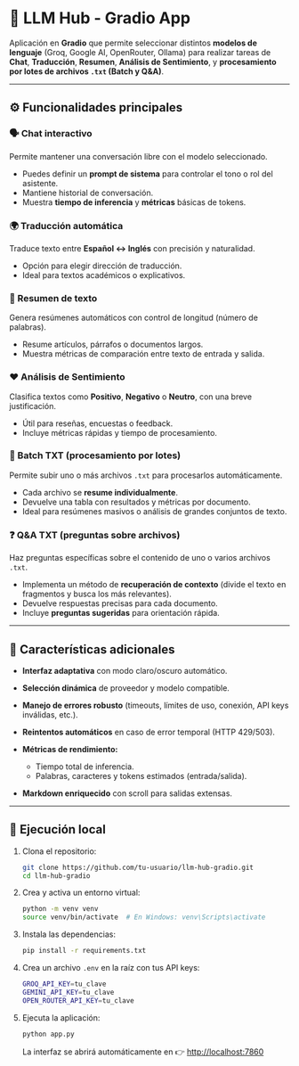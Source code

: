 # 🧠 LLM Hub - Gradio App

Aplicación en **Gradio** que permite seleccionar distintos **modelos de lenguaje**
(Groq, Google AI, OpenRouter, Ollama) para realizar tareas de **Chat**,
**Traducción**, **Resumen**, **Análisis de Sentimiento**, y **procesamiento por lotes de archivos `.txt` (Batch y Q&A)**.

---

## ⚙️ Funcionalidades principales

### 🗣️ Chat interactivo

Permite mantener una conversación libre con el modelo seleccionado.

* Puedes definir un **prompt de sistema** para controlar el tono o rol del asistente.
* Mantiene historial de conversación.
* Muestra **tiempo de inferencia** y **métricas** básicas de tokens.

### 🌍 Traducción automática

Traduce texto entre **Español ↔ Inglés** con precisión y naturalidad.

* Opción para elegir dirección de traducción.
* Ideal para textos académicos o explicativos.

### 🧾 Resumen de texto

Genera resúmenes automáticos con control de longitud (número de palabras).

* Resume artículos, párrafos o documentos largos.
* Muestra métricas de comparación entre texto de entrada y salida.

### ❤️ Análisis de Sentimiento

Clasifica textos como **Positivo**, **Negativo** o **Neutro**, con una breve justificación.

* Útil para reseñas, encuestas o feedback.
* Incluye métricas rápidas y tiempo de procesamiento.

### 📂 Batch TXT (procesamiento por lotes)

Permite subir uno o más archivos `.txt` para procesarlos automáticamente.

* Cada archivo se **resume individualmente**.
* Devuelve una tabla con resultados y métricas por documento.
* Ideal para resúmenes masivos o análisis de grandes conjuntos de texto.

### ❓ Q&A TXT (preguntas sobre archivos)

Haz preguntas específicas sobre el contenido de uno o varios archivos `.txt`.

* Implementa un método de **recuperación de contexto** (divide el texto en fragmentos y busca los más relevantes).
* Devuelve respuestas precisas para cada documento.
* Incluye **preguntas sugeridas** para orientación rápida.

---

## 🧩 Características adicionales

* **Interfaz adaptativa** con modo claro/oscuro automático.
* **Selección dinámica** de proveedor y modelo compatible.
* **Manejo de errores robusto** (timeouts, límites de uso, conexión, API keys inválidas, etc.).
* **Reintentos automáticos** en caso de error temporal (HTTP 429/503).
* **Métricas de rendimiento:**

  * Tiempo total de inferencia.
  * Palabras, caracteres y tokens estimados (entrada/salida).
* **Markdown enriquecido** con scroll para salidas extensas.

---

## 🚀 Ejecución local

1. Clona el repositorio:

   ```bash
   git clone https://github.com/tu-usuario/llm-hub-gradio.git
   cd llm-hub-gradio
   ```

2. Crea y activa un entorno virtual:

   ```bash
   python -m venv venv
   source venv/bin/activate  # En Windows: venv\Scripts\activate
   ```

3. Instala las dependencias:

   ```bash
   pip install -r requirements.txt
   ```

4. Crea un archivo `.env` en la raíz con tus API keys:

   ```bash
   GROQ_API_KEY=tu_clave
   GEMINI_API_KEY=tu_clave
   OPEN_ROUTER_API_KEY=tu_clave
   ```

5. Ejecuta la aplicación:

   ```bash
   python app.py
   ```

   La interfaz se abrirá automáticamente en
   👉 [http://localhost:7860](http://localhost:7860)
